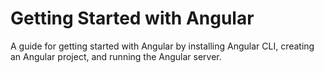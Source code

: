 # Getting Started with Angular
A guide for getting started with Angular by installing Angular CLI, creating an Angular project, and running the Angular server.
